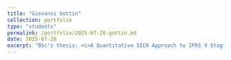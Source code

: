 ```yaml
---
title: "Giovanni Gottin"
collection: portfolio
type: "students"
permalink: /portfolio/2025-07-28-gottin.md
date: 2025-07-28
excerpt: "BSc's thesis: <i>A Quantitative SICR Approach to IFRS 9 Staging</i>. (HFARM-Chichester)   <a href="https://www.linkedin.com/in/giovannigottin">linkedin</a>"
---
```

